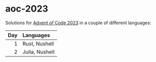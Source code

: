 # aoc-2023

Solutions for [Advent of Code 2023](https://adventofcode.com/2023) in a couple of different languages:

| Day  | Languages      |
| ---: | :------------- |
| 1    | Rust, Nushell  |
| 2    | Julia, Nushell |
